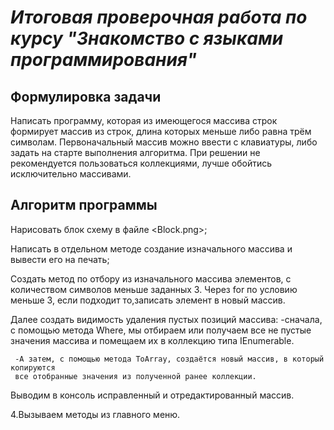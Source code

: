 # *Итоговая проверочная работа по курсу "Знакомство с языками программирования"*

## **Формулировка задачи**

Написать программу, которая из имеющегося массива строк формирует массив из строк, длина которых меньше либо равна трём символам. Первоначальный массив можно ввести с клавиатуры, либо задать на старте выполнения алгоритма. При решении не рекомендуется пользоваться коллекциями, лучше обойтись исключительно массивами.

## **Алгоритм программы**

Нарисовать блок схему в файле <Block.png>;

Написать в отдельном методе создание изначального массива и вывести его на печать;

Создать метод по отбору из изначального массива элементов, с количеством символов меньше заданных 3. Через for по условию меньше 3, если подходит то,записать элемент в новый массив.

 Далее создать видимость удаления пустых позиций массива:
     -сначала, с помощью метода Where, мы отбираем или получаем все не пустые 
     значения массива и помещаем их в  коллекцию типа IEnumerable<string>.

     -А затем, с помощью метода ToArray, создаётся новый массив, в который копируются 
     все отобранные значения из полученной ранее коллекции.

Выводим в консоль исправленный и отредактированный массив.

4.Вызываем методы из главного меню.